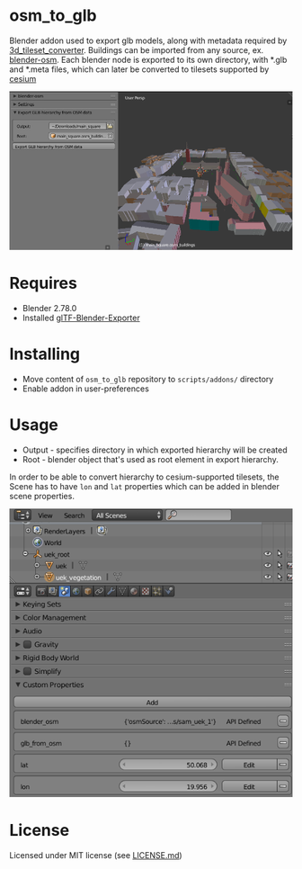 # osm_to_glb
Blender addon used to export glb models, along with metadata required by [3d_tileset_converter](https://github.com/wiped1/3d_tileset_converter). Buildings can be imported from any source, ex. [blender-osm](https://github.com/vvoovv/blender-osm). Each blender node is exported to its own directory, with \*.glb and \*.meta files, which can later be converted to tilesets supported by [cesium](https://cesiumjs.org/)

![Ui](/screenshots/ui.png?raw=true "Addon interface")

# Requires
- Blender 2.78.0
- Installed [glTF-Blender-Exporter](https://github.com/KhronosGroup/glTF-Blender-Exporter)

# Installing
- Move content of `osm_to_glb` repository to `scripts/addons/` directory
- Enable addon in user-preferences

# Usage
- Output - specifies directory in which exported hierarchy will be created
- Root - blender object that's used as root element in export hierarchy.

In order to be able to convert hierarchy to cesium-supported tilesets, the Scene has to have `lon` and `lat` properties which can be added in blender scene properties.

![Scene-props](/screenshots/scene_props.png?raw=true "Scene props")

# License
Licensed under MIT license (see [LICENSE.md](LICENSE.md))
